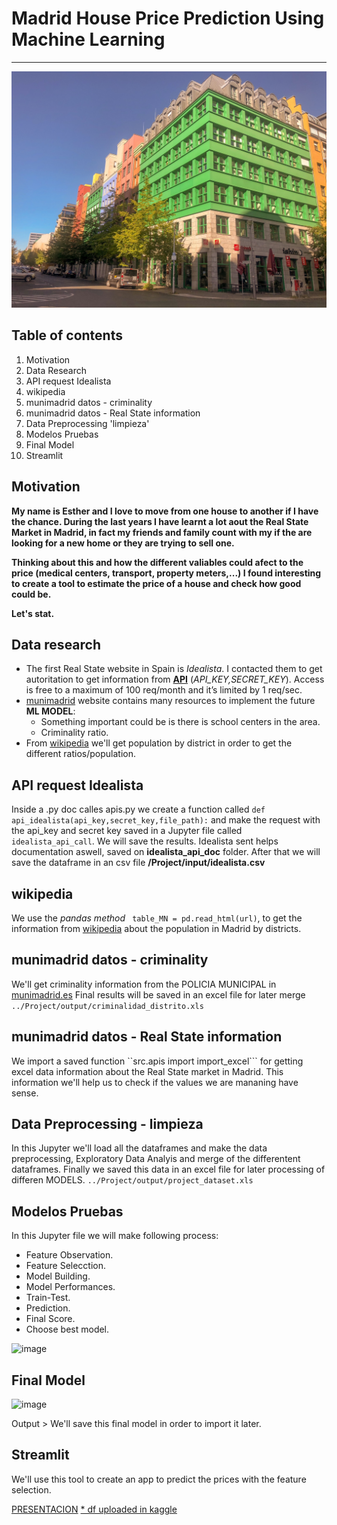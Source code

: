 # Madrid House Price Prediction Using Machine Learning
***
![Fachada Berlin](/images/fachada_verde.jpg)

## Table of contents

1. Motivation
2. Data Research
3. API request Idealista
4. wikipedia
5. munimadrid datos - criminality
6. munimadrid datos - Real State information
7. Data Preprocessing 'limpieza'
8. Modelos Pruebas
9. Final Model
10. Streamlit


Motivation
-------
__My name is Esther and I love to move from one house to another if I have the chance. During the last years I have learnt a lot aout the Real State Market in Madrid, in fact my friends and family count with my if the are looking for a new home or they are trying to sell one.__ 

__Thinking about this and how the different valiables could afect to the price (medical centers, transport, property meters,...) I found interesting to create a tool to estimate the price of a house and check how good could be.__

__Let's stat.__


Data research
-------
* The first Real State website in Spain is *Idealista*. I contacted them to get autoritation to get information from **[API](https://developers.idealista.com/access-request)** (*API_KEY,SECRET_KEY*). Access is free to a maximum of 100 req/month and it’s limited by 1 req/sec.
* [munimadrid](https://www.madrid.es/portal/site/munimadrid) website contains many resources to implement the future **ML MODEL**:
  * Something important could be is there is school centers in the area.
  * Criminality ratio.
* From [wikipedia](https://es.wikipedia.org/wiki/Wikipedia:Portada) we'll get population by district in order to get the different ratios/population. 

API request Idealista
----
Inside a .py doc calles apis.py we create a function called `def api_idealista(api_key,secret_key,file_path):` and make the request with the api_key and secret key saved in a Jupyter file called `idealista_api_call`. We will save the results. 
Idealista sent helps documentation aswell, saved on **idealista_api_doc** folder.
After that we will save the dataframe in an csv file **/Project/input/idealista.csv**

wikipedia 
-----
We use the *pandas method* `` table_MN = pd.read_html(url)``, to get the information from [wikipedia](https://es.wikipedia.org/wiki/Demograf%C3%ADa_de_Madrid) about the population in Madrid by districts. 

munimadrid datos - criminality
----
We'll get criminality information from the POLICIA MUNICIPAL in [munimadrid.es](https://datos.madrid.es/egob/catalogo/212616-89-policia-estadisticas.xlsx)
Final results will be saved in an excel file for later merge ```../Project/output/criminalidad_distrito.xls```

munimadrid datos - Real State information
----
We import a saved function ``src.apis import import_excel``` for getting excel data information about the Real State market in Madrid. This information we'll help us to check if the values we are mananing have sense.

Data Preprocessing - limpieza
----

In this Jupyter we'll load all the dataframes and make the data preprocessing, Exploratory Data Analyis and merge of the differentent dataframes. 
Finally we saved this data in an excel file for later processing of differen MODELS.
```../Project/output/project_dataset.xls```

Modelos Pruebas
------
In this Jupyter file we will make following process:
* Feature Observation.
* Feature Selecction.
* Model Building.
* Model Performances.
* Train-Test.
* Prediction.
* Final Score.
* Choose best model.

![image](https://user-images.githubusercontent.com/73304043/125522632-3f25fed4-c301-468e-8c83-89b17e587ae7.png)


Final Model
----
![image](https://user-images.githubusercontent.com/73304043/125522306-35cfa7cb-31ed-4ff6-acae-4bdfdb2b993e.png)

Output > We'll save this final model in order to import it later.

Streamlit
-----
We'll use this tool to create an app to predict the prices with the feature selection.

[PRESENTACION](https://docs.google.com/presentation/d/1RbawqZLKWmxdU4Mob2CB1LPXVvhfIVCuqtOGjZNP2eA/edit#slide=id.gc6f980f91_0_0)
[* df uploaded in kaggle](https://www.kaggle.com/pinillalorenzoesther/idealista-madrid-dataset)